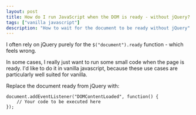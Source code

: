 ```yaml
---
layout: post
title: How do I run JavaScript when the DOM is ready - without jQuery?
tags: ["vanilla javascript"]
description: "How to wait for the document to be ready without jQuery"
---
```


I often rely on jQuery purely for the `$("document").ready` function - which feels wrong. 

In some cases, I really just want to run some small code when the page is ready. I'd like to do it in vanilla javascript, because these use cases are particularly well suited for vanilla.

Replace the document ready from jQuery with: 

```
document.addEventListener("DOMContentLoaded", function() {
    // Your code to be executed here
});
```